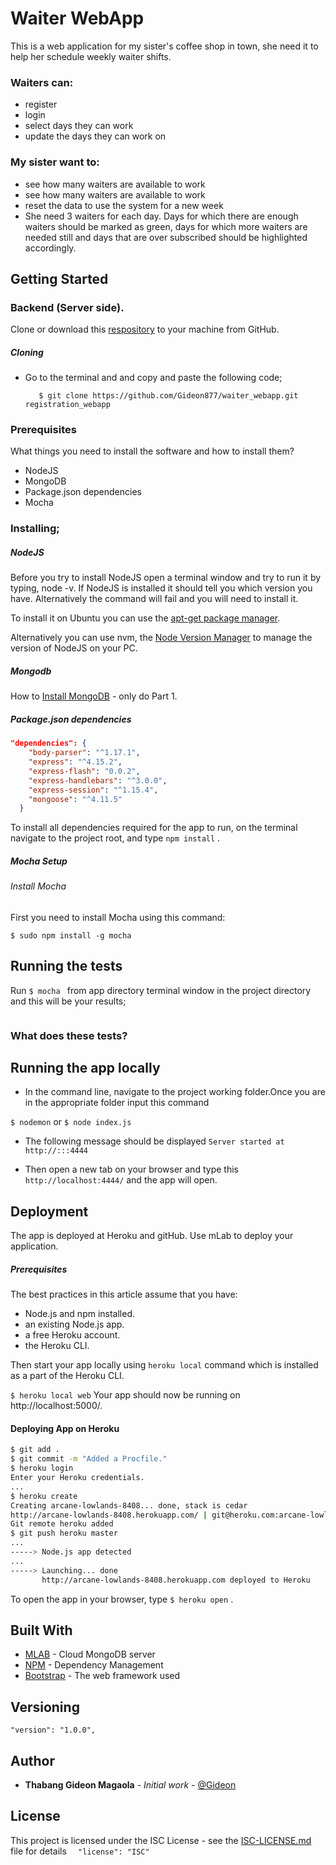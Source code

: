# Waiter WebApp

This is a web application for my sister's coffee shop in town, she need it to help her schedule weekly waiter shifts.
### Waiters can:
  - register
  - login
  - select days they can work
  - update the days they can work on
                  
### My sister want to:
  - see how many waiters are available to work
  - see how many waiters are available to work
  - reset the data to use the system for a new week
  - She need 3 waiters for each day. Days for which there are enough waiters should be marked as green, days for which more waiters are needed still and days that are over subscribed should be highlighted accordingly.


## Getting Started
### Backend (Server side).
Clone or download this [respository](https://github.com/Gideon877/waiter_webapp.git) to your machine from GitHub.
  
  
##### Cloning
* Go to the terminal and and copy and paste the following code;
    
         $ git clone https://github.com/Gideon877/waiter_webapp.git registration_webapp 


### Prerequisites

What things you need to install the software and how to install them?
* NodeJS
* MongoDB
* Package.json dependencies
* Mocha

### Installing;
##### NodeJS

Before you try to install NodeJS open a terminal window and try to run it by typing, node -v. If NodeJS is installed it should tell you which version you have. Alternatively the command will fail and you will need to install it.

To install it on Ubuntu you can use the [apt-get package manager](https://nodejs.org/en/download/package-manager/#debian-and-ubuntu-based-linux-distributions.md).

Alternatively you can use nvm, the [Node Version Manager](https://github.com/creationix/nvm#install-script.md) to manage the version of NodeJS on your PC.

##### Mongodb

How to [Install MongoDB](https://www.digitalocean.com/community/tutorials/how-to-install-and-secure-mongodb-on-ubuntu-16-04.md) - only do Part 1.

##### Package.json dependencies

```json
"dependencies": {
    "body-parser": "^1.17.1",
    "express": "^4.15.2",
    "express-flash": "0.0.2",
    "express-handlebars": "^3.0.0",
    "express-session": "^1.15.4",
    "mongoose": "^4.11.5"
  }
```

To install all dependencies required for the app to run, on the terminal navigate to the project root, and type  ``` npm install ``` .

##### Mocha Setup
###### Install Mocha
First you need to install Mocha using this command:
```
$ sudo npm install -g mocha
```

## Running the tests

Run ```$ mocha ``` from app directory terminal window in the project directory and this will be your results;

```bash
```


### What does these tests?


   
   
## Running the app locally

* In the command line, navigate to the project working folder.Once you are in the appropriate folder input this command

```$ nodemon``` or ```$ node index.js``` 

* The following message should be displayed  ```Server started at http://:::4444```

* Then open a new tab on your browser and type this ``` http://localhost:4444/``` and the app will open.

## Deployment

The app is deployed at Heroku and gitHub.
Use mLab to deploy your application.

##### Prerequisites
The best practices in this article assume that you have:

* Node.js and npm installed.
* an existing Node.js app.
* a free Heroku account.
* the Heroku CLI.

Then start your app locally using ```heroku local``` command which is installed as a part of the Heroku CLI.

``` $ heroku local web ```
Your app should now be running on http://localhost:5000/.

#### Deploying App on Heroku

```bash
$ git add .
$ git commit -m "Added a Procfile."
$ heroku login
Enter your Heroku credentials.
...
$ heroku create
Creating arcane-lowlands-8408... done, stack is cedar
http://arcane-lowlands-8408.herokuapp.com/ | git@heroku.com:arcane-lowlands-8408.git
Git remote heroku added
$ git push heroku master
...
-----> Node.js app detected
...
-----> Launching... done
       http://arcane-lowlands-8408.herokuapp.com deployed to Heroku

```

To open the app in your browser, type ```$ heroku open``` .


## Built With

* [MLAB](https://mlab.com) - Cloud MongoDB server
* [NPM](https://www.npmjs.com) - Dependency Management
* [Bootstrap](https://bootswatch.com/cerulean/) - The web framework used


## Versioning
``` "version": "1.0.0", ```


## Author

* **Thabang Gideon Magaola** - *Initial work* - [@Gideon](https://github.com/Gideon877)

## License

This project is licensed under the ISC License - see the [ISC-LICENSE.md](https://github.com/nevir/readable-licenses/blob/master/markdown/ISC-LICENSE.md) file for details 
```   "license": "ISC" ```

